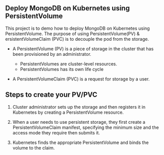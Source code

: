 ## Deploy MongoDB on Kubernetes using PersistentVolume

This project is to demo how to deploy MongoDB on Kubernetes using PersistentVolume.
The purpose of using PersistentVolume(PV) &  ersistentVolumeClaim (PVC) is to decouple the pod from the storage.

- A PersistentVolume (PV) is a piece of storage in the cluster that has been provisioned by an administrator.
  - PersistentVolumes are cluster-level resources.
  - PersistentVolumes has its own life cycle

- A PersistentVolumeClaim (PVC) is a request for storage by a user. 

## Steps to create your PV/PVC
1. Cluster administrator sets up the storage and then registers it in Kubernetes by creating a PersistentVolume resource.

2. When a user needs to use persistent storage, they first create a PersistentVolumeClaim manifest, specifying the minimum size and the access mode they require then submits it. 

3. Kubernetes finds the appropriate PersistentVolume and binds the volume to the claim.

